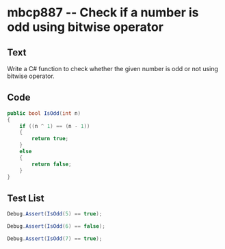 # mbcp887 -- Check if a number is odd using bitwise operator

## Text

Write a C# function to check whether the given number is odd or not using bitwise operator.

## Code

```csharp
public bool IsOdd(int n) 
{
    if ((n ^ 1) == (n - 1))
    {
        return true; 
    }
    else 
    {
        return false; 
    }
}
```

## Test List

```csharp
Debug.Assert(IsOdd(5) == true);
```

```csharp
Debug.Assert(IsOdd(6) == false);
```

```csharp
Debug.Assert(IsOdd(7) == true);
```
